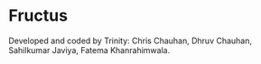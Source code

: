 # Fructus
 
 Developed and coded by Trinity:
 Chris Chauhan,
 Dhruv Chauhan,
 Sahilkumar Javiya,
 Fatema Khanrahimwala.
